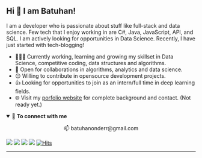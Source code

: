 ## Hi 👋 I am Batuhan! 

I am a developer who is passionate about stuff like full-stack and data science. Few tech that I enjoy working in are C#, Java, JavaScript, API, and  SQL. I am actively looking for opportunities in Data Science. Recently, I have just started with tech-blogging!

- 👨🏽‍💻 Currently working, learning and growing my skillset in Data Science, competitive coding, data structures and algorithms.
- 🤝 Open for collaborations in algorithms, analytics and data science.
- 😊 Willing to contribute in opensource development projects.
- 👍 Looking for opportunities to join as an intern/full time in deep learning fields.
- 🌐 Visit my [porfolio website](https://batuhanonder.github.io/) for complete background and contact. (Not ready yet.)

<details open>
<summary>🤝 <b>To connect with me</b></summary>
<p align = "center">
📫 batuhanonderr@gmail.com
  </p>

<p align = "center">
 
[<img src ="https://img.shields.io/badge/portfolio-%23.svg?&style=for-the-badge&logo=&logoColor=white%22">](https://batuhanonder.github.io/)
[<img src="https://img.shields.io/badge/twitter-%231DA1F2.svg?&style=for-the-badge&logo=twitter&logoColor=white" />](https://twitter.com/batuhan_onderr) 
[<img src="https://img.shields.io/badge/medium-%2312100E.svg?&style=for-the-badge&logo=medium&logoColor=white" />](https://medium.com/@batuhanonderr)
[<img src="https://img.shields.io/badge/linkedin-%230077B5.svg?&style=for-the-badge&logo=linkedin&logoColor=white" />](https://www.linkedin.com/in/batuhanonderr/)
[![Hits](https://hits.seeyoufarm.com/api/count/incr/badge.svg?url=https%3A%2F%2Fgithub.com%2FBatuhanOnder%2F&count_bg=%2379C83D&title_bg=%23555555&icon=grav.svg&icon_color=%23E7E7E7&title=hits&edge_flat=false)](https://github.com/BatuhanOnder/)
</p>

</details>

---
